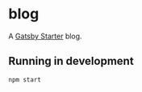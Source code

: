 # blog

A [Gatsby Starter](https://www.gatsbyjs.com/starters/gatsbyjs/gatsby-starter-blog) blog.

## Running in development

`npm start`
